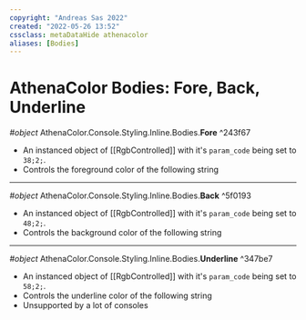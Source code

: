 ```yaml
---
copyright: "Andreas Sas 2022"
created: "2022-05-26 13:52"
cssclass: metaDataHide athenacolor
aliases: [Bodies]
---
```

# AthenaColor Bodies: Fore, Back, Underline
*#object* AthenaColor.Console.Styling.Inline.Bodies.**Fore** ^243f67
- An instanced object of [[RgbControlled]] with it's `param_code` being set to `38;2;`.
- Controls the foreground color of the following string

---
*#object* AthenaColor.Console.Styling.Inline.Bodies.**Back** ^5f0193
- An instanced object of [[RgbControlled]] with it's `param_code` being set to `48;2;`.
- Controls the background color of the following string

---
*#object* AthenaColor.Console.Styling.Inline.Bodies.**Underline** ^347be7
- An instanced object of [[RgbControlled]] with it's `param_code` being set to `58;2;`.
- Controls the underline color of the following string
- Unsupported by a lot of consoles